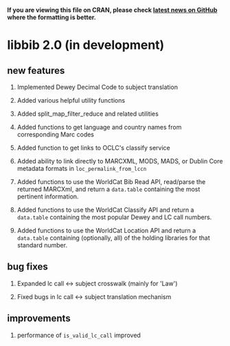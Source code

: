
**If you are viewing this file on CRAN, please check
[latest news on GitHub](https://github.com/NYPL/libbib/blob/master/NEWS.md)
where the formatting is better.**

# libbib 2.0 (in development)

## new features

1. Implemented Dewey Decimal Code to subject translation

2. Added various helpful utility functions

3. Added split_map_filter_reduce and related utilities

4. Added functions to get language and country names from
   corresponding Marc codes

5. Added function to get links to OCLC's classify service

6. Added ability to link directly  to MARCXML, MODS, MADS, or
   Dublin Core metadata formats in `loc_permalink_from_lccn`

7. Added functions to use the WorldCat Bib Read API,
   read/parse the returned MARCXml, and return a `data.table`
   containing the most pertinent information.

8. Added functions to use the WorldCat Classify API and return a
   `data.table` containing the most popular Dewey and LC call numbers.

9. Added functions to use the WorldCat Location API and return a
   `data.table` containing (optionally, all) of the holding libraries
   for that standard number.

## bug fixes

1. Expanded lc call <-> subject crosswalk (mainly for 'Law')

2. Fixed bugs in lc call <-> subject translation mechanism

## improvements

1. performance of `is_valid_lc_call` improved

